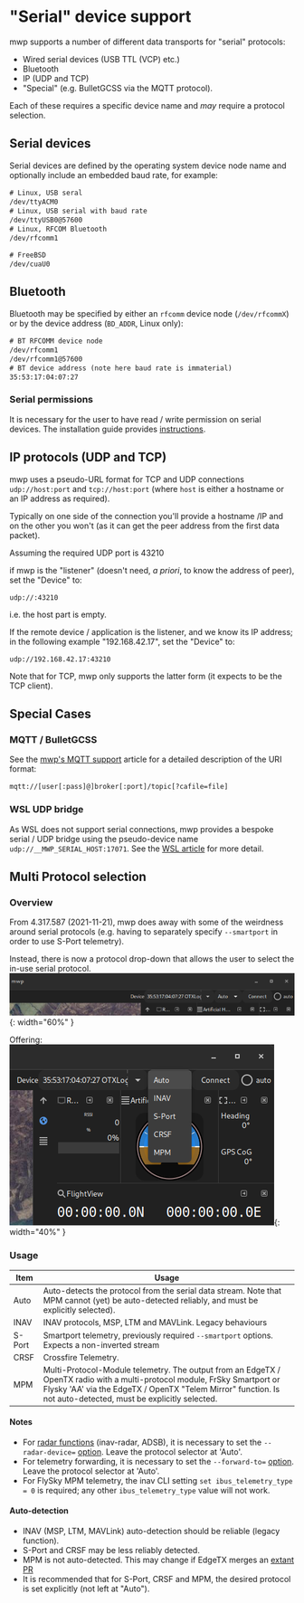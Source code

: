 # "Serial" device support

mwp supports a number of different data transports for "serial" protocols:

* Wired serial devices (USB TTL (VCP) etc.)
* Bluetooth
* IP (UDP and TCP)
* "Special" (e.g. BulletGCSS via the MQTT protocol).

Each of these requires a specific device name and _may_ require a protocol selection.

## Serial devices

Serial devices are defined by the operating system device node name and optionally include an embedded baud rate, for example:

```
# Linux, USB seral
/dev/ttyACM0
# Linux, USB serial with baud rate
/dev/ttyUSB0@57600
# Linux, RFCOM Bluetooth
/dev/rfcomm1
```
```
# FreeBSD
/dev/cuaU0
```
## Bluetooth

Bluetooth may be specified by either an `rfcomm` device node (`/dev/rfcommX`) or by the device address (`BD_ADDR`, Linux only):

```
# BT RFCOMM device node
/dev/rfcomm1
/dev/rfcomm1@57600
# BT device address (note here baud rate is immaterial)
35:53:17:04:07:27
```

### Serial permissions

It is necessary for the user to have read / write permission on serial devices. The installation guide provides [instructions](Building-with-meson-and-ninja.md#accessing-the-serial-port).

## IP protocols (UDP and TCP)

mwp uses a pseudo-URL format for TCP and UDP connections `udp://host:port` and `tcp://host:port` (where `host` is either a hostname or an IP address as required).

Typically on one side of the connection you'll provide a hostname /IP and on the other you won't (as it can get the peer address from the first data packet).

Assuming the required UDP port is 43210

if mwp is the "listener" (doesn't need, *a priori*, to know the address of peer), set the "Device" to:
```
udp://:43210
```
i.e. the host part is empty.

If the remote device / application is the listener, and we know its IP address; in the following example "192.168.42.17", set the "Device" to:
```
udp://192.168.42.17:43210
```

Note that for TCP, mwp only supports the latter form (it expects to be the TCP client).

## Special Cases

### MQTT / BulletGCSS

See the [mwp's MQTT support](mqtt---bulletgcss-telemetry) article for a detailed description of the URI format:
```
mqtt://[user[:pass]@]broker[:port]/topic[?cafile=file]
```

### WSL UDP bridge

As WSL does not support serial connections, mwp provides a bespoke serial / UDP bridge using the pseudo-device name `udp://__MWP_SERIAL_HOST:17071`. See the [WSL article](mwp-in-Windows-11---WSL-G) for more detail.

## Multi Protocol selection

### Overview

From 4.317.587 (2021-11-21), mwp does away with some of the weirdness around serial protocols (e.g. having to separately specify `--smartport` in order to use S-Port telemetry).

Instead, there is now a protocol drop-down that allows the user to select the in-use serial protocol.
![dropdown0](images/proto_dropdown-1.png){: width="60%" }

Offering:
![dropdown1](images/proto_dropdown-0.png){: width="40%" }

### Usage

| Item | Usage |
| ---- | ----- |
| Auto | Auto-detects the protocol from the serial data stream. Note that MPM cannot (yet) be auto-detected reliably, and must be explicitly selected).|
| INAV | INAV protocols, MSP, LTM and MAVLink. Legacy behaviours |
| S-Port | Smartport telemetry, previously required `--smartport` options. Expects a non-inverted stream |
| CRSF | Crossfire Telemetry. |
| MPM | Multi-Protocol-Module telemetry. The output from an EdgeTX / OpenTX radio with a multi-protocol module, FrSky Smartport or Flysky 'AA' via the EdgeTX / OpenTX "Telem Mirror" function. Is not auto-detected, must be explicitly selected. |

#### Notes

* For [radar functions](mwp-Radar-View.md) (inav-radar, ADSB), it is necessary to set the `--radar-device=` [option](running.md#command-line-options). Leave the protocol selector at 'Auto'.
* For telemetry forwarding, it is necessary to set the `--forward-to=` [option](running.md#command-line-options). Leave the protocol selector at 'Auto'.
* For FlySky MPM telemetry, the inav CLI setting `set ibus_telemetry_type = 0` is required; any other `ibus_telemetry_type` value will not work.

#### Auto-detection

* INAV (MSP, LTM, MAVLink) auto-detection should be reliable (legacy function).
* S-Port and CRSF may be less reliably detected.
* MPM is not auto-detected. This may change if EdgeTX merges an [extant PR](https://github.com/EdgeTX/edgetx/pull/1115)
* It is recommended that for S-Port, CRSF and MPM, the desired protocol is set explicitly (not left at "Auto").
